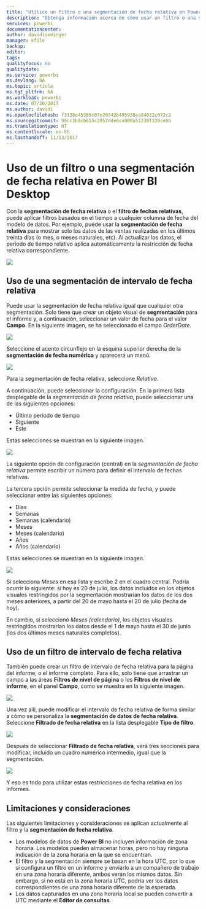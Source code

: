 ```yaml
---
title: "Utilice un filtro o una segmentación de fecha relativa en Power BI Desktop"
description: "Obtenga información acerca de cómo usar un filtro o una segmentación de datos para restringir los intervalos de fechas relativas en Power BI Desktop"
services: powerbi
documentationcenter: 
author: davidiseminger
manager: kfile
backup: 
editor: 
tags: 
qualityfocus: no
qualitydate: 
ms.service: powerbi
ms.devlang: NA
ms.topic: article
ms.tgt_pltfrm: NA
ms.workload: powerbi
ms.date: 07/20/2017
ms.author: davidi
ms.openlocfilehash: f3138e45386c07e20342b495938ea84022c072c2
ms.sourcegitcommit: 99cc3b9cb615c2957dde6ca908a51238f129cebb
ms.translationtype: HT
ms.contentlocale: es-ES
ms.lasthandoff: 11/13/2017
---
```

# <a name="use-a-relative-date-slicer-and-filter-in-power-bi-desktop"></a>Uso de un filtro o una segmentación de fecha relativa en Power BI Desktop
Con la **segmentación de fecha relativa** o el **filtro de fechas relativas**, puede aplicar filtros basados en el tiempo a cualquier columna de fecha del modelo de datos. Por ejemplo, puede usar la **segmentación de fecha relativa** para mostrar solo los datos de las ventas realizadas en los últimos treinta días (o mes, o meses naturales, etc). Al actualizar los datos, el período de tiempo relativo aplica automáticamente la restricción de fecha relativa correspondiente.

![](media/desktop-slicer-filter-date-range/relative-date-range-slicer-filter_01.png)

## <a name="using-the-relative-date-range-slicer"></a>Uso de una segmentación de intervalo de fecha relativa
Puede usar la segmentación de fecha relativa igual que cualquier otra segmentación. Solo tiene que crear un objeto visual de **segmentación** para el informe y, a continuación, seleccionar un valor de fecha para el valor **Campo**. En la siguiente imagen, se ha seleccionado el campo *OrderDate*.

![](media/desktop-slicer-filter-date-range/relative-date-range-slicer-filter_02.png)

Seleccione el acento circunflejo en la esquina superior derecha de la **segmentación de fecha numérica** y aparecerá un menú.

![](media/desktop-slicer-filter-date-range/relative-date-range-slicer-filter_03.png)

Para la segmentación de fecha relativa, seleccione *Relativa*.

A continuación, puede seleccionar la configuración. En la primera lista desplegable de la *segmentación de fecha relativa*, puede seleccionar una de las siguientes opciones:

* Último período de tiempo
* Siguiente
* Este

Estas selecciones se muestran en la siguiente imagen.

![](media/desktop-slicer-filter-date-range/relative-date-range-slicer-filter_04.png)

La siguiente opción de configuración (central) en la *segmentación de fecha relativa* permite escribir un número para definir el intervalo de fechas relativas.

La tercera opción permite seleccionar la medida de fecha, y puede seleccionar entre las siguientes opciones:

* Días
* Semanas
* Semanas (calendario)
* Meses
* Meses (calendario)
* Años
* Años (calendario)

Estas selecciones se muestran en la siguiente imagen.

![](media/desktop-slicer-filter-date-range/relative-date-range-slicer-filter_05.png)

Si selecciona *Meses* en esa lista y escribe 2 en el cuadro central. Podría ocurrir lo siguiente: si hoy es 20 de julio, los datos incluidos en los objetos visuales restringidos por la segmentación mostrarían los datos de los dos meses anteriores, a partir del 20 de mayo hasta el 20 de julio (fecha de hoy).

En cambio, si seleccionó *Meses (calendario)*, los objetos visuales restringidos mostrarían los datos desde el 1 de mayo hasta el 30 de junio (los dos últimos meses naturales completos).

## <a name="using-the-relative-date-range-filter"></a>Uso de un filtro de intervalo de fecha relativa
También puede crear un filtro de intervalo de fecha relativa para la página del informe, o el informe completo. Para ello, solo tiene que arrastrar un campo a las áreas **Filtros de nivel de página** o los **Filtros de nivel de informe**, en el panel **Campo**, como se muestra en la siguiente imagen.

![](media/desktop-slicer-filter-date-range/relative-date-range-slicer-filter_06.png)

Una vez allí, puede modificar el intervalo de fecha relativa de forma similar a cómo se personaliza la **segmentación de datos de fecha relativa**. Seleccione **Filtrado de fecha relativa** en la lista desplegable **Tipo de filtro**.

![](media/desktop-slicer-filter-date-range/relative-date-range-slicer-filter_07.png)

Después de seleccionar **Filtrado de fecha relativa**, verá tres secciones para modificar, incluido un cuadro numérico intermedio, igual que la segmentación.

![](media/desktop-slicer-filter-date-range/relative-date-range-slicer-filter_08.png)

Y eso es todo para utilizar estas restricciones de fecha relativa en los informes.

## <a name="limitations-and-considerations"></a>Limitaciones y consideraciones
Las siguientes limitaciones y consideraciones se aplican actualmente al filtro y la **segmentación de fecha relativa**.

* Los modelos de datos de **Power BI** no incluyen información de zona horaria. Los modelos pueden almacenar horas, pero no hay ninguna indicación de la zona horaria en la que se encuentran.
* El filtro y la segmentación siempre se basan en la hora UTC, por lo que si configura un filtro en un informe y enviarlo a un compañero de trabajo en una zona horaria diferente, ambos verán los mismos datos. Sin embargo, si no está en la zona horaria UTC, podría ver los datos correspondientes de una zona horaria diferente de la esperada.
* Los datos capturados en una zona horaria local se pueden convertir a UTC mediante el **Editor de consultas**.


